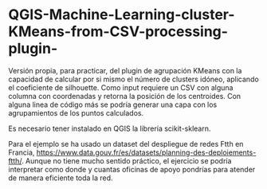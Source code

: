 # QGIS-Machine-Learning-cluster-KMeans-from-CSV-processing-plugin-
Versión propia, para practicar, del plugin de agrupación KMeans con la capacidad de calcular por si mismo el número de clusters idóneo, aplicando el coeficiente de silhouette. Como input requiere un CSV con alguna columna con coordenadas y retorna la posición de los centroides. Con alguna linea de código más se podría generar una capa con los agrupamientos de los puntos calculados. 

Es necesario tener instalado en QGIS la librería scikit-sklearn. 

Para el ejemplo se ha usado un dataset del despliegue de redes Ftth en Francia, https://www.data.gouv.fr/es/datasets/planning-des-deploiements-ftth/. Aunque no tiene mucho sentido práctico, el ejercicio se podría interpretar como donde y cuantas oficinas de apoyo pondrías para atender de manera eficiente toda la red.

